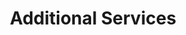 ---
templateKey: galleries-page
title: Additional Services
type: sessions
albums:
  - "Headshots"
  - "Prom Package"
  - "Mini Session"
---